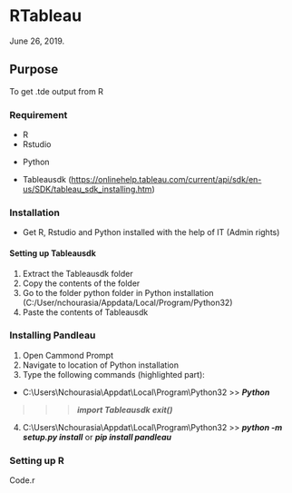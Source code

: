 # RTableau
June 26, 2019. 

## Purpose
To get .tde output from R

### Requirement
+ R
+ Rstudio
- Python
+ Tableausdk (https://onlinehelp.tableau.com/current/api/sdk/en-us/SDK/tableau_sdk_installing.htm)

### Installation
+ Get R, Rstudio and Python installed with the help of IT (Admin rights)
#### Setting up Tableausdk
1. Extract the Tableausdk folder
2. Copy the contents of the folder
3. Go to the folder python folder in Python installation (C:/User/nchourasia/Appdata/Local/Program/Python32)
4. Paste the contents of Tableausdk

### Installing Pandleau
1. Open Cammond Prompt
2. Navigate to location of Python installation
3. Type the following commands (highlighted part):
 + C:\Users\Nchourasia\Appdat\Local\Program\Python32 >> ***Python***
>>> ***import Tableausdk***
>>> ***exit()***
4. C:\Users\Nchourasia\Appdat\Local\Program\Python32 >> ***python -m setup.py install*** or ***pip install pandleau***

### Setting up R
Code.r

